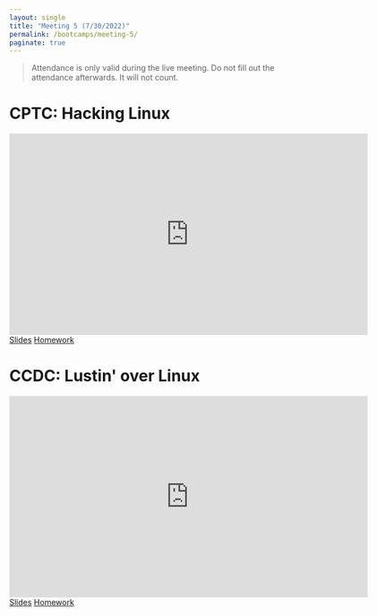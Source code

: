 ```yaml
---
layout: single
title: "Meeting 5 (7/30/2022)"
permalink: /bootcamps/meeting-5/
paginate: true
---
```

> Attendance is only valid during the live meeting. Do not fill out the attendance afterwards. It will not count. 

# CPTC: Hacking Linux
<iframe width="640" height="360" src="https://www.youtube-nocookie.com/embed/lOwY5T6bIR8?controls=0" frameborder="0" title="CPTC Video" allowfullcreen></iframe>
<br>
<a href="/bootcamps/2022/slides/cptc-meeting-5.pdf" class="btn btn--danger btn--large"><span>Slides</span></a>
<a href="/bootcamps/2022/homework/2022-CPTC-Bootcamp-HW5.pdf" class="btn btn--danger btn--large"><span>Homework</span></a>

# CCDC: Lustin' over Linux
<iframe width="640" height="360" src="https://www.youtube-nocookie.com/embed/jkk6mp4N1mQ?controls=0" frameborder="0" title="CCDC Video" allowfullcreen></iframe>
<br>
<a href="/bootcamps/2022/slides/ccdc-meeting-5.pdf" class="btn btn--info btn--large"><span>Slides</span></a>
<a href="/bootcamps/2022/homework/2022-CCDC-Bootcamp-HW5.pdf" class="btn btn--info btn--large"><span>Homework</span></a>